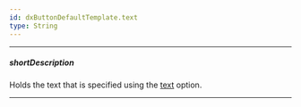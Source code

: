 ```yaml
---
id: dxButtonDefaultTemplate.text
type: String
---
```

---
##### shortDescription
Holds the text that is specified using the [text](/Documentation/ApiReference/UI_Widgets/dxButton/Configuration/#text) option.

---

